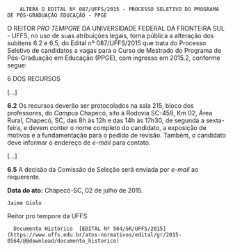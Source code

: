         ALTERA O EDITAL Nº 087/UFFS/2015 - PROCESSO SELETIVO DO PROGRAMA DE PÓS-GRADUAÇÃO EDUCAÇÃO - PPGE  

O REITOR *PRO TEMPORE* DA UNIVERSIDADE FEDERAL DA FRONTEIRA SUL - UFFS, no uso de suas atribuições legais, torna pública a alteração dos subitens 6.2 e 6.5, do Edital nº 087/UFFS/2015 que trata do Processo Seletivo de candidatos a vagas para o Curso de Mestrado do Programa de Pós-Graduação em Educação (PPGE), com ingresso em 2015.2, conforme segue:

 6 DOS RECURSOS

 [...]

 **6.2** Os recursos deverão ser protocolados na sala 215, bloco dos professores, do *Campus* Chapecó, sito à Rodovia SC-459, Km 02, Área Rural, Chapecó, SC, das 8h às 12h e das 14h às 17h30, de segunda a sexta-feira, e devem conter o nome completo do candidato, a exposição de motivos e a fundamentação para o pedido de revisão. Também, o candidato deve informar o endereço de *e-mail* para contato.

 [...]

 **6.5** A decisão da Comissão de Seleção será enviada por *e-mail* ao requerente.

  

   **Data do ato:** Chapecó-SC, 02 de julho de 2015.   
 

    Jaime Giolo   
 Reitor pro tempore da UFFS 

      Documento Histórico  [EDITAL Nº 564/GR/UFFS/2015](https://www.uffs.edu.br/atos-normativos/edital/gr/2015-0564/@@download/documento_historico)     
      